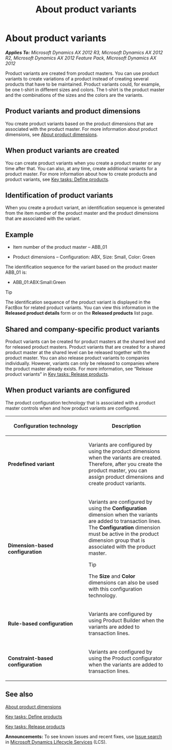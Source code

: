 ﻿---
title: About product variants
TOCTitle: About product variants
ms:assetid: fef0de51-1a49-480b-8767-2f6bc352dadb
ms:mtpsurl: https://technet.microsoft.com/en-us/library/Aa573452(v=AX.60)
ms:contentKeyID: 39519394
ms.date: 05/02/2014
mtps_version: v=AX.60
---

# About product variants 


_**Applies To:** Microsoft Dynamics AX 2012 R3, Microsoft Dynamics AX 2012 R2, Microsoft Dynamics AX 2012 Feature Pack, Microsoft Dynamics AX 2012_

Product variants are created from product masters. You can use product variants to create variations of a product instead of creating several products that have to be maintained. Product variants could, for example, be one t-shirt in different sizes and colors. The t-shirt is the product master and the combinations of the sizes and the colors are the variants.

## Product variants and product dimensions

You create product variants based on the product dimensions that are associated with the product master. For more information about product dimensions, see [About product dimensions](about-product-dimensions.md).

## When product variants are created

You can create product variants when you create a product master or any time after that. You can also, at any time, create additional variants for a product master. For more information about how to create products and product variants, see [Key tasks: Define products](key-tasks-define-products.md).

## Identification of product variants

When you create a product variant, an identification sequence is generated from the item number of the product master and the product dimensions that are associated with the variant.

## Example

  - Item number of the product master – ABB\_01

  - Product dimensions – Configuration: ABX, Size: Small, Color: Green

The identification sequence for the variant based on the product master ABB\_01 is:

  - ABB\_01:ABX:Small:Green


> [!TIP]
> <P>The identification sequence of the product variant is displayed in the FactBox for related product variants. You can view this information in the <STRONG>Released product details</STRONG> form or on the <STRONG>Released products</STRONG> list page.</P>



## Shared and company-specific product variants

Product variants can be created for product masters at the shared level and for released product masters. Product variants that are created for a shared product master at the shared level can be released together with the product master. You can also release product variants to companies individually. However, variants can only be released to companies where the product master already exists. For more information, see “Release product variants” in [Key tasks: Release products](key-tasks-release-products.md).

## When product variants are configured

The product configuration technology that is associated with a product master controls when and how product variants are configured.

<table>
<colgroup>
<col style="width: 50%" />
<col style="width: 50%" />
</colgroup>
<thead>
<tr class="header">
<th><p><strong>Configuration technology</strong></p></th>
<th><p>Description</p></th>
</tr>
</thead>
<tbody>
<tr class="odd">
<td><p><strong>Predefined variant</strong></p></td>
<td><p>Variants are configured by using the product dimensions when the variants are created. Therefore, after you create the product master, you can assign product dimensions and create product variants.</p></td>
</tr>
<tr class="even">
<td><p><strong>Dimension-based configuration</strong></p></td>
<td><p>Variants are configured by using the <strong>Configuration</strong> dimension when the variants are added to transaction lines. The <strong>Configuration</strong> dimension must be active in the product dimension group that is associated with the product master.</p>
<div class="alert">

> [!TIP]
> <P>The <STRONG>Size</STRONG> and <STRONG>Color</STRONG> dimensions can also be used with this configuration technology.</P>


</div></td>
</tr>
<tr class="odd">
<td><p><strong>Rule-based configuration</strong></p></td>
<td><p>Variants are configured by using Product Builder when the variants are added to transaction lines.</p></td>
</tr>
<tr class="even">
<td><p><strong>Constraint-based configuration</strong></p></td>
<td><p>Variants are configured by using the Product configurator when the variants are added to transaction lines.</p></td>
</tr>
</tbody>
</table>


## See also

[About product dimensions](about-product-dimensions.md)

[Key tasks: Define products](key-tasks-define-products.md)

[Key tasks: Release products](key-tasks-release-products.md)

  
**Announcements:** To see known issues and recent fixes, use [Issue search](http://go.microsoft.com/fwlink/?linkid=389258) in [Microsoft Dynamics Lifecycle Services](http://go.microsoft.com/fwlink/?linkid=306505) (LCS).

